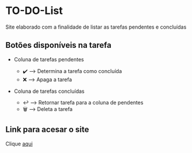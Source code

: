 # TO-DO-List

Site elaborado com a finalidade de listar as tarefas pendentes e concluídas
## Botões disponíveis na tarefa 

- Coluna de tarefas pendentes
    - ✔️ --> Determina a tarefa como concluída
    - ❌ --> Apaga a tarefa

- Coluna de tarefas concluídas
    - ↩️ --> Retornar tarefa para a coluna de pendentes
    - 🗑️ --> Deleta a tarefa 

## Link para acesar o site

Clique [aqui](https://julia-bindi.github.io/TO-DO-List/)
